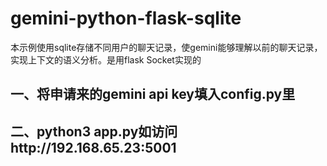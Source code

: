 # gemini-python-flask-sqlite
本示例使用sqlite存储不同用户的聊天记录，使gemini能够理解以前的聊天记录，实现上下文的语义分析。是用flask Socket实现的
## 一、将申请来的gemini api key填入config.py里
## 二、python3 app.py如访问http://192.168.65.23:5001